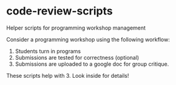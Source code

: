 # code-review-scripts
Helper scripts for programming workshop management

Consider a programming workshop using the following workflow:

1. Students turn in programs
2. Submissions are tested for correctness (optional)
3. Submissions are uploaded to a google doc for group critique.

These scripts help with 3. Look inside for details!
